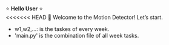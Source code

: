 :star: **Hello User** :star: <br/>
<<<<<<< HEAD
:red_circle: Welcome to the Motion Detector! Let’s start. <br/>
- w1,w2,...: is the taskes of every week. <br/>
- 'main.py' is the combination file of all week tasks.
